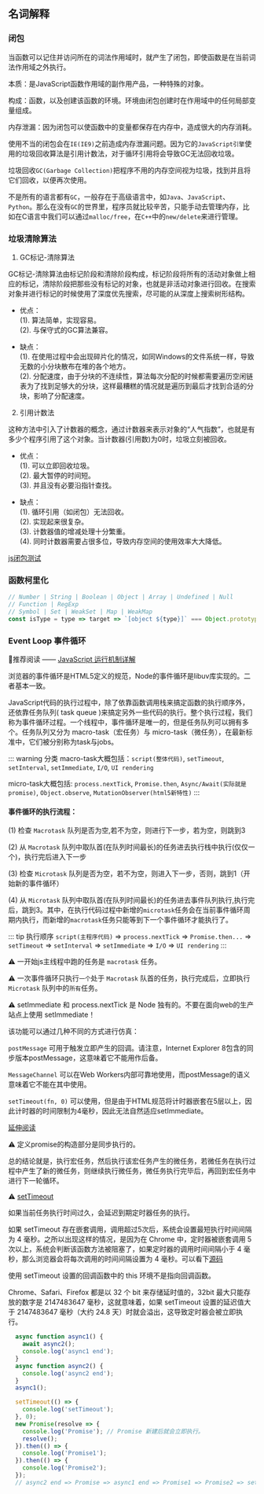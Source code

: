 ## 名词解释

### 闭包

  当函数可以记住并访问所在的词法作用域时，就产生了闭包，即使函数是在当前词法作用域之外执行。

  本质：是JavaScript函数作用域的副作用产品，一种特殊的对象。

  构成：函数，以及创建该函数的环境。环境由闭包创建时在作用域中的任何局部变量组成。

  内存泄漏：因为闭包可以使函数中的变量都保存在内存中，造成很大的内存消耗。

  使用不当的闭包会在`IE(IE9)`之前造成内存泄漏问题。因为它的`JavaScript引擎`使用的垃圾回收算法是引用计数法，对于循环引用将会导致GC无法回收垃圾。

  垃圾回收`GC(Garbage Collection)`把程序不用的内存空间视为垃圾，找到并且将它们回收，以便再次使用。

  不是所有的语言都有`GC`，一般存在于高级语言中，如`Java`、`JavaScript`、`Python`。那么在没有`GC`的世界里，程序员就比较辛苦，只能手动去管理内存，比如在C语言中我们可以通过`malloc/free`，在`C++`中的`new/delete`来进行管理。


### 垃圾清除算法

1. GC标记-清除算法

  GC标记-清除算法由标记阶段和清除阶段构成，标记阶段将所有的活动对象做上相应的标记，清除阶段把那些没有标记的对象，也就是非活动对象进行回收。在搜索对象并进行标记的时候使用了深度优先搜索，尽可能的从深度上搜索树形结构。

  - 优点：  
  (1). 算法简单，实现容易。  
  (2). 与保守式的GC算法兼容。  

  - 缺点：  
  (1). 在使用过程中会出现碎片化的情况，如同Windows的文件系统一样，导致无数的小分块散布在堆的各个地方。  
  (2). 分配速度，由于分块的不连续性，算法每次分配的时候都需要遍历空闲链表为了找到足够大的分块，这样最糟糕的情况就是遍历到最后才找到合适的分块，影响了分配速度。  

2. 引用计数法

  这种方法中引入了计数器的概念，通过计数器来表示对象的“人气指数”，也就是有多少个程序引用了这个对象。当计数器(引用数)为0时，垃圾立刻被回收。

  - 优点：  
  (1). 可以立即回收垃圾。  
  (2). 最大暂停的时间短。  
  (3). 并且没有必要沿指针查找。  

  - 缺点：  
  (1). 循环引用（如闭包）无法回收。  
  (2). 实现起来很复杂。  
  (3). 计数器值的增减处理十分繁重。  
  (4). 同时计数器需要占很多位，导致内存空间的使用效率大大降低。  

  [js闭包测试](https://www.cnblogs.com/rubylouvre/p/3345294.html)


### 函数柯里化

  ```js
  // Number | String | Boolean | Object | Array | Undefined | Null
  // Function | RegExp
  // Symbol | Set | WeakSet | Map | WeakMap
  const isType = type => target => `[object ${type}]` === Object.prototype.toString.call(target);
  ```


### Event Loop 事件循环

  🌟推荐阅读 —— [JavaScript 运行机制详解](http://www.ruanyifeng.com/blog/2014/10/event-loop.html)

  浏览器的事件循环是HTML5定义的规范，Node的事件循环是libuv库实现的。二者基本一致。

  JavaScript代码的执行过程中，除了依靠函数调用栈来搞定函数的执行顺序外，还依靠任务队列( task queue )来搞定另外一些代码的执行。整个执行过程，我们称为事件循环过程。一个线程中，事件循环是唯一的，但是任务队列可以拥有多个。任务队列又分为 macro-task（宏任务）与 micro-task（微任务），在最新标准中，它们被分别称为task与jobs。 

  ::: warning 分类
  macro-task大概包括：`script(整体代码)`, `setTimeout`, `setInterval`, `setImmediate`, `I/O`, `UI rendering`  

  micro-task大概包括: `process.nextTick`, `Promise.then`, `Async/Await(实际就是promise)`, `Object.observe`, `MutationObserver(html5新特性)`
  :::

  #### 事件循环的执行流程：

  (1) 检查 `Macrotask` 队列是否为空,若不为空，则进行下一步，若为空，则跳到3

  (2) 从 `Macrotask` 队列中取队首(在队列时间最长)的任务进去执行栈中执行(仅仅一个)，执行完后进入下一步

  (3) 检查 `Microtask` 队列是否为空，若不为空，则进入下一步，否则，跳到1（开始新的事件循环）

  (4) 从 `Microtask` 队列中取队首(在队列时间最长)的任务进去事件队列执行,执行完后，跳到3。其中，在执行代码过程中新增的`microtask`任务会在当前事件循环周期内执行，而新增的`macrotask`任务只能等到下一个事件循环才能执行了。

  ::: tip 执行顺序
  `script(主程序代码)` => `process.nextTick` => `Promise.then...` => `setTimeout` => `setInterval` => `setImmediate` => `I/O` => `UI rendering`
  :::

  ⚠️ 一开始js主线程中跑的任务是 `macrotask` 任务。

  ⚠️ 一次事件循环只执行`一个`处于 `Macrotask` 队首的任务，执行完成后，立即执行 `Microtask` 队列中的`所有`任务。

  ⚠️ setImmediate 和 process.nextTick 是 Node 独有的。不要在面向web的生产站点上使用 setImmediate！

  该功能可以通过几种不同的方式进行仿真：

  `postMessage` 可用于触发立即产生的回调。请注意，Internet Explorer 8包含的同步版本postMessage，这意味着它不能用作后备。 

  `MessageChannel` 可以在Web Workers内部可靠地使用，而postMessage的语义意味着它不能在其中使用。

  `setTimeout(fn, 0)` 可以使用，但是由于HTML规范将计时器嵌套在5层以上，因此计时器的时间限制为4毫秒，因此无法自然适应setImmediate。

  [延伸阅读](https://developer.mozilla.org/en-US/docs/Web/API/Window/setImmediate)

  ⚠️ 定义promise的构造部分是同步执行的。

  总的结论就是，执行宏任务，然后执行该宏任务产生的微任务，若微任务在执行过程中产生了新的微任务，则继续执行微任务，微任务执行完毕后，再回到宏任务中进行下一轮循环。

  ⚠️ [setTimeout](https://mp.weixin.qq.com/s/7qTRSMqaqG8XZ9rpEBhYNQ)

  如果当前任务执行时间过久，会延迟到期定时器任务的执行。

  如果 setTimeout 存在嵌套调用，调用超过5次后，系统会设置最短执行时间间隔为 4 毫秒。之所以出现这样的情况，是因为在 Chrome 中，定时器被嵌套调用 5 次以上，系统会判断该函数方法被阻塞了，如果定时器的调用时间间隔小于 4 毫秒，那么浏览器会将每次调用的时间间隔设置为 4 毫秒。可以看下[源码](https://cs.chromium.org/chromium/src/third_party/blink/renderer/core/frame/dom_timer.cc)

  使用 setTimeout 设置的回调函数中的 this 环境不是指向回调函数。

  Chrome、Safari、Firefox 都是以 32 个 bit 来存储延时值的，32bit 最大只能存放的数字是 2147483647 毫秒，这就意味着，如果 setTimeout 设置的延迟值大于 2147483647 毫秒（大约 24.8 天）时就会溢出，这导致定时器会被立即执行。

  ```js
    async function async1() {
      await async2();
      console.log('async1 end');
    }
    async function async2() {
      console.log('async2 end');
    }
    async1();

    setTimeout(() => {
      console.log('setTimeout');
    }, 0);
    new Promise(resolve => {
      console.log('Promise'); // Promise 新建后就会立即执行。
      resolve();
    }).then(() => {
      console.log('Promise1');
    }).then(() => {
      console.log('Promise2');
    });
    // async2 end => Promise => async1 end => Promise1 => Promise2 => setTimeout
  ```